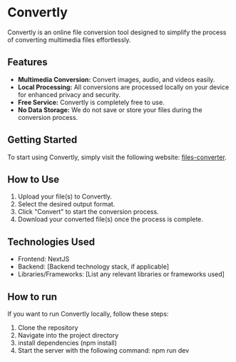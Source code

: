 
# Convertly

Convertly is an online file conversion tool designed to simplify the process of converting multimedia files effortlessly.

## Features

- **Multimedia Conversion:** Convert images, audio, and videos easily.
- **Local Processing:** All conversions are processed locally on your device for enhanced privacy and security.
- **Free Service:** Convertly is completely free to use.
- **No Data Storage:** We do not save or store your files during the conversion process.

## Getting Started

To start using Convertly, simply visit the following website: [files-converter](https://files-converter.vercel.app/).

## How to Use

1. Upload your file(s) to Convertly.
2. Select the desired output format.
3. Click "Convert" to start the conversion process.
4. Download your converted file(s) once the process is complete.

## Technologies Used

- Frontend: NextJS
- Backend: [Backend technology stack, if applicable]
- Libraries/Frameworks: [List any relevant libraries or frameworks used]

## How to run

If you want to run Convertly locally, follow these steps:

1. Clone the repository
2. Navigate into the project directory
3. install dependencies (npm install)
4. Start the server with the following command: npm run dev
